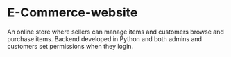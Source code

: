 # E-Commerce-website
An online store where sellers can manage items and customers browse and purchase items. Backend developed in Python and both admins and customers set permissions when they login. 
